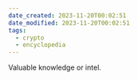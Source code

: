 ```yaml
---
date_created: 2023-11-20T00:02:51
date_modified: 2023-11-20T00:02:51
tags:
  - crypto
  - encyclopedia
---
```

Valuable knowledge or intel.